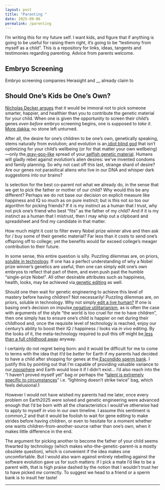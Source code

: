 ```yaml
---
layout: post
title: "Parenting "
date: 2025-09-06
permalink: /parenting
---
```


I’m writing this for my future self. I want kids, and figure that if anything is going to be useful for raising them right, it’s going to be “testimony from myself as a child”. This is a repository for links, ideas, tangents and testimonies regarding parenting. Advice from parents welcome.

## **Embryo Screening**

Embryo screening companies Herasight and __ already claim to


## **Should One’s Kids be One’s Own?**


[Nicholas Decker argues](https://nicholasdecker.substack.com/p/why-your-children-shouldnt-be-your) that it would be immoral not to pick someone smarter, happier, and healthier than you to contribute the genetic material for your child. When one is given the opportunity to screen their child’s genes *even before* embryo screening begins, one is supposed to *take it*.[ More dakka:](https://www.lesswrong.com/posts/z8usYeKX7dtTWsEnk/more-dakka) no stone left unturned.

After all, the desire for one’s children to be one’s own, genetically speaking, stems naturally from evolution; and evolution is an[ idiot blind god](http://v) that isn’t optimizing for your child’s wellbeing (or for that matter your own wellbeing)—only the[ gray-goo-like](http://wikipedia.org/wiki/gray_goo) spread of your[ selfish genetic material](http://en.wikipedia.org/wiki/The_Selfish_Gene). Humans will gladly rebel against evolution’s alien desires: we’ve invented condoms and family planning. So why not cast off this last, strange shard of desire? Are our genes not parasitical aliens who live in our DNA and whisper dark suggestions into our brains?

Is selection for the best co-parent not what we already do, in the sense that we get to pick the father or mother of our child? Why would this be any different? Perhaps we do not base our decision on explicit measure like happiness and IQ so much as on pure instinct; but is this not so too our algorithm for picking friends? If it is my instinct as a human that I trust, why not pick one’s friend who best “fits” as the father of my child? And if it is my instinct as a human that I mistrust, then I may whip out a clipboard and spreadsheet and find my candidate in that matter.

How much might it cost to filter every Nobel prize winner alive and then ask for / buy some of their genetic material? Far less than it costs to send one’s offspring off to college; yet the benefits would far exceed college’s meager contribution to their future.

In some sense, this entire question is silly. Puzzling dilemmas are, on priors,[ soluble in technology](https://en.wikipedia.org/wiki/Technological_fix). If one has a perfect understanding of why a Nobel prize winner’s genetics are useful, then one can simply edit one’s own embryos to reflect that part of them, and even push past the humble “single-prize Nobel”. All other desirable attributes such as happiness, health, looks, may be achieved via[ genetic editing](https://www.lesswrong.com/posts/DfrSZaf3JC8vJdbZL/how-to-make-superbabies) as well.

Should one then wait for genetic engineering to achieve this level of mastery before having children? Not necessarily! Puzzling dilemmas are, on priors, soluble in technology. Why not simply[ edit a live human?](https://www.lesswrong.com/posts/JEhW3HDMKzekDShva/significantly-enhancing-adult-intelligence-with-gene-editing) If one is basing one’s decision on impulse[ negative utilitarianism](https://en.wikipedia.org/wiki/Negative_utilitarianism), as is often the case with arguments of the style “the world is too cruel for me to have children”, then one simply has to ensure one’s child is happier on net during their childhood and, once the requisite level of technology is reached, enjoy our century’s ability to boost their IQ / happiness / looks via *in vivo* editing. By the looks of it, the meta-technology required to pull this off might be[ less than a full childhood away](https://www.metaculus.com/questions/5121/date-of-general-ai/) anyway.

I certainly do not regret being born: and it would be difficult for me to come to terms with the idea that it’d be *better* for Earth if my parents had decided to have a child after shopping for genes at the[ Escondido sperm bank](https://en.wikipedia.org/wiki/Repository_for_Germinal_Choice). I justify this by pointing out that I’m capable of providing valuable variance to our[ noosphere](https://en.wikipedia.org/wiki/Noosphere) and Earth would lose it if I didn’t exist… I’d also reach into the “I haven’t proved myself yet” bag or perhaps the “[talent is extremely specific to circumstances](https://gwern.net/speedrunning)” i.e. “lightning doesn’t strike twice” bag, which feels delusional.1

However I would not have wished my parents had me later, once every problem on Earth2025 were solved and genetic engineering were advanced enough that I’d be born with all the characteristics I would’ve otherwise had to apply to myself *in vivo* in our own timeline. I assume this sentiment is common,2 and that it would be foolish to wait for gene editing to make strides before having children, or even to hesitate for a moment whether one wants children-from-another-source rather than one’s own, when it makes little difference in the end.

The argument for picking another to become the father of your child seems thwarted by technology (which makes who-the-genetic-parent-is a mostly obsolete question), which is convenient if the idea makes one uncomfortable. But I would also warn against entirely rebelling against the software evolution gave us for such matters: if I pick a mate I’d like to be a parent with, that is high praise dashed by the notion that I wouldn’t trust her to have picked *me* correctly. To suggest we head to a friend or a sperm bank is to insult her taste!





---

[^1]: But perhaps more importantly, the counterfactual child of my parents could pull out similar arguments in their defense to justify why *I* ought not to exist. Because there is a “loss” in any case, it’s silly to think of genetic selection/engineering in terms of telling current, live humans that they ought to be replaced with enhanced counterfactual children. The question of genetic meddling has to do with the future, not “correcting the past”. Arguments which attempt to incriminate screening on the basis that it’s saying “fuck you” to the people who *would’ve* been swapped were the technology have arrived 20 years sooner simply[ prove too much](https://www.lesswrong.com/posts/G5eMM3Wp3hbCuKKPE/proving-too-much); one can unwittingly defend rape or[ fetal alcohol syndrome](https://en.wikipedia.org/wiki/Fetal_alcohol_spectrum_disorder) this way! No born human is “unworthy” or “inferior” when compared to their counterfactual, because counterfactuals are a tool for *planning the future*, not judging the past.[ Humanism](https://en.wikipedia.org/wiki/Humanism) dictates that we both attribute value to every living human *and* that we improve the conditions of future living humans, whether it be through IQ-increasing measures like[ lead-filtering water](https://www.lesswrong.com/posts/Aud7CL7uhz55KL8jG/transhumanism-as-simplified-humanism) or genetic screening, or through health-increasing measures like reducing the incidence of rape and drinking during pregnancy.

[^2]: Or would be common, if people thought through such things instead of assuming that technology will stay at about Earth2025’s level forever:
